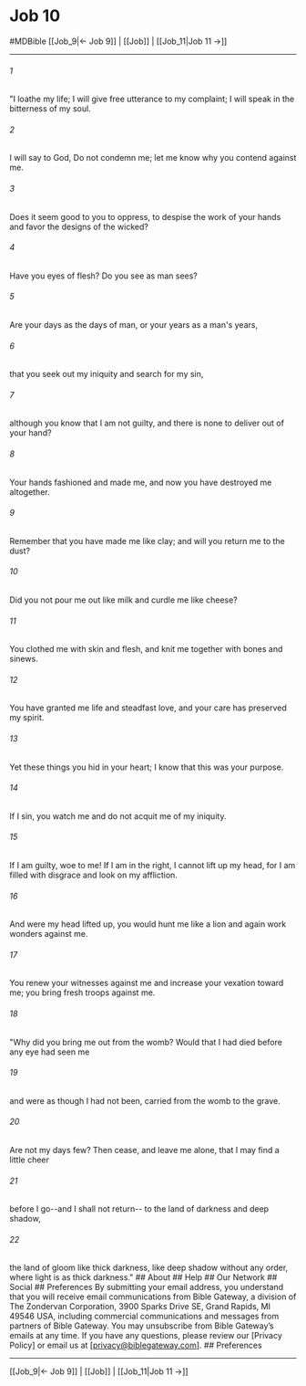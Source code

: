 # Job 10
#MDBible
[[Job_9|← Job 9]] | [[Job]] | [[Job_11|Job 11 →]]

***






###### 1 


"I loathe my life; I will give free utterance to my complaint; I will speak in the bitterness of my soul. 





###### 2 


I will say to God, Do not condemn me; let me know why you contend against me. 





###### 3 


Does it seem good to you to oppress, to despise the work of your hands and favor the designs of the wicked? 





###### 4 


Have you eyes of flesh? Do you see as man sees? 





###### 5 


Are your days as the days of man, or your years as a man's years, 





###### 6 


that you seek out my iniquity and search for my sin, 





###### 7 


although you know that I am not guilty, and there is none to deliver out of your hand? 





###### 8 


Your hands fashioned and made me, and now you have destroyed me altogether. 





###### 9 


Remember that you have made me like clay; and will you return me to the dust? 





###### 10 


Did you not pour me out like milk and curdle me like cheese? 





###### 11 


You clothed me with skin and flesh, and knit me together with bones and sinews. 





###### 12 


You have granted me life and steadfast love, and your care has preserved my spirit. 





###### 13 


Yet these things you hid in your heart; I know that this was your purpose. 





###### 14 


If I sin, you watch me and do not acquit me of my iniquity. 





###### 15 


If I am guilty, woe to me! If I am in the right, I cannot lift up my head, for I am filled with disgrace and look on my affliction. 





###### 16 


And were my head lifted up, you would hunt me like a lion and again work wonders against me. 





###### 17 


You renew your witnesses against me and increase your vexation toward me; you bring fresh troops against me. 





###### 18 


"Why did you bring me out from the womb? Would that I had died before any eye had seen me 





###### 19 


and were as though I had not been, carried from the womb to the grave. 





###### 20 


Are not my days few? Then cease, and leave me alone, that I may find a little cheer 





###### 21 


before I go--and I shall not return-- to the land of darkness and deep shadow, 





###### 22 


the land of gloom like thick darkness, like deep shadow without any order, where light is as thick darkness." ## About ## Help ## Our Network ## Social ## Preferences By submitting your email address, you understand that you will receive email communications from Bible Gateway, a division of The Zondervan Corporation, 3900 Sparks Drive SE, Grand Rapids, MI 49546 USA, including commercial communications and messages from partners of Bible Gateway. You may unsubscribe from Bible Gateway&rsquo;s emails at any time. If you have any questions, please review our [Privacy Policy] or email us at [privacy@biblegateway.com]. ## Preferences

***

[[Job_9|← Job 9]] | [[Job]] | [[Job_11|Job 11 →]]
